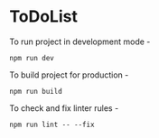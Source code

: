 # ToDoList

To run project in development mode -

`npm run dev`

To build project for production -

`npm run build`

To check and fix linter rules -

`npm run lint -- --fix`

